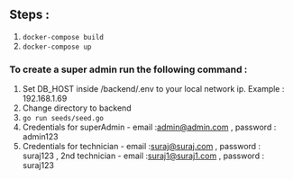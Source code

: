 ## Steps :
1. `docker-compose build`
2. `docker-compose up`
###  To create a super admin run the following command :
1. Set DB_HOST inside /backend/.env to your local network ip. Example : 192.168.1.69
2. Change directory to backend
3. `go run seeds/seed.go`
4. Credentials for superAdmin - email :admin@admin.com , password : admin123
5. Credentials for technician - email :suraj@suraj.com , password : suraj123 , 2nd technician - email :suraj1@suraj1.com , password : suraj123
